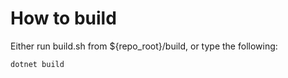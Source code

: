 # How to build

Either run build.sh from $\{repo_root}/build, or type the following:

`dotnet build`
